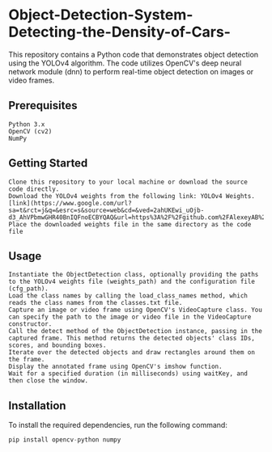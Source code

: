 # Object-Detection-System-Detecting-the-Density-of-Cars-
This repository contains a Python code that demonstrates object detection using the YOLOv4 algorithm. The code utilizes OpenCV's deep neural network module (dnn) to perform real-time object detection on images or video frames.
## Prerequisites
    Python 3.x
    OpenCV (cv2)
    NumPy

## Getting Started
    Clone this repository to your local machine or download the source code directly.
    Download the YOLOv4 weights from the following link: YOLOv4 Weights.[link](https://www.google.com/url?sa=t&rct=j&q=&esrc=s&source=web&cd=&ved=2ahUKEwi_uOjb-d3_AhVPbmwGHR40BnIQFnoECBYQAQ&url=https%3A%2F%2Fgithub.com%2FAlexeyAB%2Fdarknet%2Freleases%2Fdownload%2Fdarknet_yolo_v3_optimal%2Fyolov4.weights&usg=AOvVaw30if4joxtTaS8DAh12vYQ4&opi=89978449)
    Place the downloaded weights file in the same directory as the code file



## Usage
    Instantiate the ObjectDetection class, optionally providing the paths to the YOLOv4 weights file (weights_path) and the configuration file (cfg_path).
    Load the class names by calling the load_class_names method, which reads the class names from the classes.txt file.
    Capture an image or video frame using OpenCV's VideoCapture class. You can specify the path to the image or video file in the VideoCapture constructor.
    Call the detect method of the ObjectDetection instance, passing in the captured frame. This method returns the detected objects' class IDs, scores, and bounding boxes.
    Iterate over the detected objects and draw rectangles around them on the frame.
    Display the annotated frame using OpenCV's imshow function.
    Wait for a specified duration (in milliseconds) using waitKey, and then close the window.

## Installation
To install the required dependencies, run the following command:
```python
pip install opencv-python numpy

